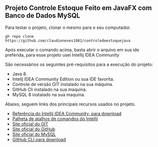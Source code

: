 <h2>Projeto Controle Estoque Feito em JavaFX com Banco de Dados MySQL</h2>

Para testar o projeto, clonar o mesmo para o seu computador.

```shell script
gh repo clone https://github.com/claudioneves1981/controledeestoquejava
```

Após executar o comando acima, basta abrir o arquivo em sua ide preferida, para esse projeto usei Intellij IDEA Community

São necessários os seguintes pré-requisitos para a execução do projeto:

* Java 8.
* Intellj IDEA Community Edition ou sua IDE favorita.
* Controle de versão GIT instalado na sua máquina.
* GitHub Cli instalado na sua maquina.
* MySQL 8 instalado na sua maquina.

Abaixo, seguem links dos principais recursos usados no projeto.

* [Referência do Intellij IDEA Community, para download](https://www.jetbrains.com/idea/download)
* [Palheta de atalhos de comandos do Intellij](https://resources.jetbrains.com/storage/products/intellij-idea/docs/IntelliJIDEA_ReferenceCard.pdf)
* [Site oficial do GIT](https://git-scm.com/)
* [Site oficial do GitHub](http://github.com/)
* [Site oficial do MySQL](https://dev.mysql.com/downloads/)
* [GitHub CLI para download](https://cli.github.com/)
